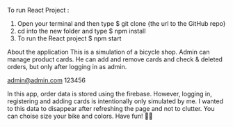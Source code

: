To run React Project :
1. Open your terminal and then type $ git clone {the url to the GitHub repo}
2. cd into the new folder and type $ npm install
3. To run the React project $ npm start

About the application
This is a simulation of a bicycle shop.
Admin can manage product cards.
He can add and remove cards and check & deleted orders,
but only after logging in as admin.

admin@admin.com
123456

In this app, order data is stored using the firebase.
However, logging in, registering and adding cards is intentionally only simulated by me.
I wanted to this data to disappear after refreshing the page and not to clutter.
You can choise size your bike and colors. Have fun! 👨‍💻